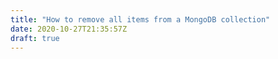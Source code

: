 ```yaml
---
title: "How to remove all items from a MongoDB collection"
date: 2020-10-27T21:35:57Z
draft: true
---
```


